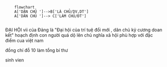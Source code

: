 ```mermaid 
	flowchart 
	A['DÂN CHỦ ']-->B['LÀ CHỦ/DV,DT']
	A['DÂN CHỦ ']--> C['LÀM CHỦ/ĐT'] 
	
```
ĐẠI HỘI vii của Đảng là "Đại hội của trí tuệ đổi mới , dân chủ kỷ cương doan kết" hoạch định con người quá dộ lên chủ nghĩa xã hội phù hợp với đặc điểm cua việt nam 

đồng chí đỗ 10 làm tổng bí thư 

sinh vien 